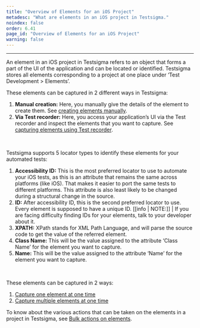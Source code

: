 ```yaml
---
title: "Overview of Elements for an iOS Project"
metadesc: "What are elements in an iOS project in Testsigma."
noindex: false
order: 6.41
page_id: "Overview of Elements for an iOS Project"
warning: false
---
```


---
An element in an iOS project in Testsigma refers to an object that forms a part of the UI of the application and can be located or identified. Testsigma stores all elements corresponding to a project at one place under ‘Test Development > Elements’.

These elements can be captured in 2 different ways in Testsigma:

1. **Manual creation:** Here, you manually give the details of the element to create them. See [creating elements manually](https://testsigma.com/docs/elements/ios-apps/create-manually/).
2. **Via Test recorder:** Here, you access your application’s UI via the Test recorder and inspect the elements that you want to capture. See [capturing elements using Test recorder](https://testsigma.com/docs/elements/ios-apps/capture-single-element/).

<br>

Testsigma supports 5 locator types to identify these elements for your automated tests:

1. **Accessibility ID:** This is the most preferred locator to use to automate your iOS tests, as this is an attribute that remains the same across platforms (like iOS). That makes it easier to port the same tests to different platforms. This attribute is also least likely to be changed during a structural change in the source.
2. **ID:** After accessibility ID, this is the second preferred locator to use. Every element is supposed to have a unique ID. 
[[info | NOTE:]]
| If you are facing difficulty finding IDs for your elements, talk to your developer about it.
1. **XPATH:** XPath stands for XML Path Language, and will parse the source code to get the value of the referred element. 
2. **Class Name:** This will be the value assigned to the attribute ‘Class Name’ for the element you want to capture.
3. **Name:** This will be the value assigned to the attribute ‘Name’ for the element you want to capture.

<br>

These elements can be captured in 2 ways:
1. [Capture one element at one time](https://testsigma.com/docs/elements/ios-apps/capture-single-element/)<br>
2. [Capture multiple elements at one time](https://testsigma.com/docs/elements/ios-apps/record-multiple-elements/)

To know about the various actions that can be taken on the elements in a project in Testsigma, see [Bulk actions on elements](https://testsigma.com/docs/elements/overview/).


